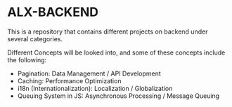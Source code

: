 # ALX-BACKEND
This is a repository that contains different projects on backend under several categories.

Different Concepts will be looked into, and some of these concepts include the following:
- Pagination: Data Management / API Development
- Caching: Performance Optimization
- i18n (Internationalization): Localization / Globalization
- Queuing System in JS: Asynchronous Processing / Message Queuing
